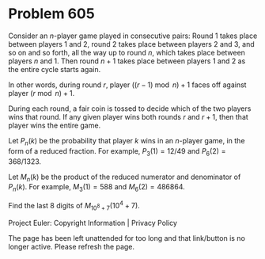 #   Problem 605

   Consider an $n$-player game played in consecutive pairs: Round $1$ takes
   place between players $1$ and $2$, round $2$ takes place between players
   $2$ and $3$, and so on and so forth, all the way up to round $n$, which
   takes place between players $n$ and $1$. Then round $n+1$ takes place
   between players $1$ and $2$ as the entire cycle starts again.

   In other words, during round $r$, player $((r-1) \bmod n) + 1$ faces off
   against player $(r \bmod n) + 1$.

   During each round, a fair coin is tossed to decide which of the two
   players wins that round. If any given player wins both rounds $r$ and
   $r+1$, then that player wins the entire game.

   Let $P_n(k)$ be the probability that player $k$ wins in an $n$-player
   game, in the form of a reduced fraction. For example, $P_3(1) = 12/49$ and
   $P_6(2) = 368/1323$.

   Let $M_n(k)$ be the product of the reduced numerator and denominator of
   $P_n(k)$. For example, $M_3(1) = 588$ and $M_6(2) = 486864$.

   Find the last $8$ digits of $M_{10^8+7}(10^4+7)$.

   Project Euler: Copyright Information | Privacy Policy

   The page has been left unattended for too long and that link/button is no
   longer active. Please refresh the page.
